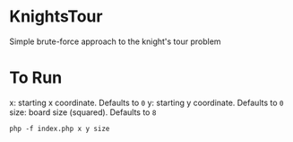 # KnightsTour
Simple brute-force approach to the knight's tour problem

# To Run
x: starting x coordinate. Defaults to `0`
y: starting y coordinate. Defaults to `0`
size: board size (squared). Defaults to `8`

`php -f index.php x y size`